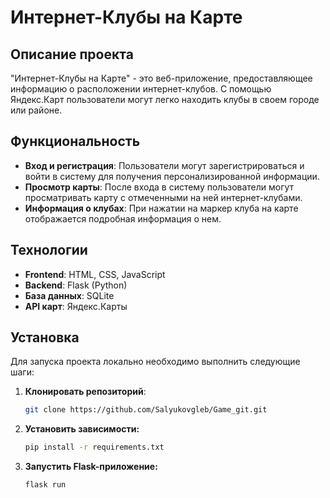 # Интернет-Клубы на Карте

## Описание проекта

"Интернет-Клубы на Карте" - это веб-приложение, предоставляющее информацию о расположении интернет-клубов. С помощью Яндекс.Карт пользователи могут легко находить клубы в своем городе или районе.

## Функциональность

- **Вход и регистрация**: Пользователи могут зарегистрироваться и войти в систему для получения персонализированной информации.
- **Просмотр карты**: После входа в систему пользователи могут просматривать карту с отмеченными на ней интернет-клубами.
- **Информация о клубах**: При нажатии на маркер клуба на карте отображается подробная информация о нем.

## Технологии

- **Frontend**: HTML, CSS, JavaScript
- **Backend**: Flask (Python)
- **База данных**: SQLite
- **API карт**: Яндекс.Карты

## Установка

Для запуска проекта локально необходимо выполнить следующие шаги:

1. **Клонировать репозиторий**:
   ```bash
   git clone https://github.com/Salyukovgleb/Game_git.git
2. **Установить зависимости:**
   ```bash
   pip install -r requirements.txt
3. **Запустить Flask-приложение:**
   ```bash
   flask run
